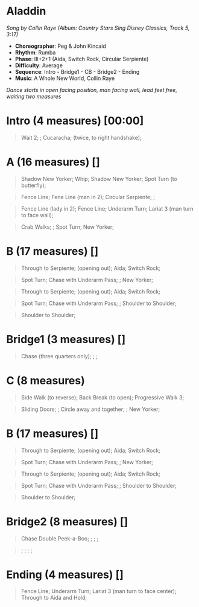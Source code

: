 # Aladdin
*Song by Collin Raye (Album: Country Stars Sing Disney Classics, Track 5, 3:17)*
 
* **Choreographer**: Peg & John Kincaid
* **Rhythm**: Rumba
* **Phase**: III+2+1 (Aida, Switch Rock, Circular Serpiente)
* **Difficulty**: Average
* **Sequence**: Intro - Bridge1 - CB - Bridge2 - Ending
* **Music**: A Whole New World, Collin Raye
 
*Dance starts in open facing position, man facing wall, lead feet free, waiting two measures*
 
# Intro (4 measures) [00:00]

> Wait 2; ; Cucaracha; (twice, to right handshake);

# A (16 measures) []

> Shadow New Yorker; Whip; Shadow New Yorker; Spot Turn (to butterfly);

> Fence Line; Fene Line (man in 2); Circular Serpiente; ;

> Fence Line (lady in 2); Fence Line; Underarm Turn; Lariat 3 (man turn to face wall);

> Crab Walks; ; Spot Turn; New Yorker;

# B (17 measures) []

> Through to Serpiente; (opening out); Aida; Switch Rock;

> Spot Turn; Chase with Underarm Pass; ; New Yorker;

> Through to Serpiente; (opening out); Aida; Switch Rock;

> Spot Turn; Chase with Underarm Pass; ; Shoulder to Shoulder;

> Shoulder to Shoulder;

# Bridge1 (3 measures) []

> Chase (three quarters only); ; ;

# C (8 measures)

> Side Walk (to reverse); Back Break (to open); Progressive Walk 3;

> Sliding Doors; ; Circle away and together; ; New Yorker;

# B (17 measures) []

> Through to Serpiente; (opening out); Aida; Switch Rock;

> Spot Turn; Chase with Underarm Pass; ; New Yorker;

> Through to Serpiente; (opening out); Aida; Switch Rock;

> Spot Turn; Chase with Underarm Pass; ; Shoulder to Shoulder;

> Shoulder to Shoulder;

# Bridge2 (8 measures) []

> Chase Double Peek-a-Boo; ; ; ;

> ; ; ; ;

# Ending (4 measures) []

> Fence Line; Underarm Turn; Lariat 3 (man turn to face center); Through to Aida and Hold;